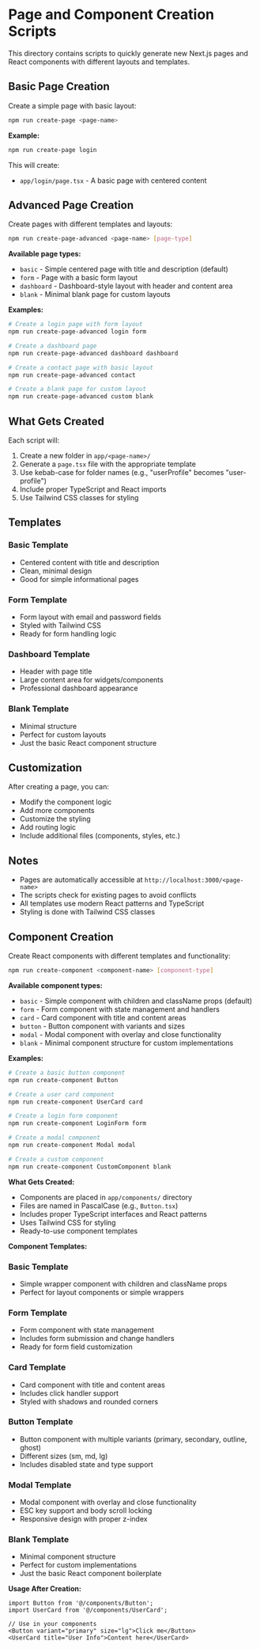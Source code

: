 # Page and Component Creation Scripts

This directory contains scripts to quickly generate new Next.js pages and React components with different layouts and templates.

## Basic Page Creation

Create a simple page with basic layout:

```bash
npm run create-page <page-name>
```

**Example:**
```bash
npm run create-page login
```

This will create:
- `app/login/page.tsx` - A basic page with centered content

## Advanced Page Creation

Create pages with different templates and layouts:

```bash
npm run create-page-advanced <page-name> [page-type]
```

**Available page types:**
- `basic` - Simple centered page with title and description (default)
- `form` - Page with a basic form layout
- `dashboard` - Dashboard-style layout with header and content area
- `blank` - Minimal blank page for custom layouts

**Examples:**
```bash
# Create a login page with form layout
npm run create-page-advanced login form

# Create a dashboard page
npm run create-page-advanced dashboard dashboard

# Create a contact page with basic layout
npm run create-page-advanced contact

# Create a blank page for custom layout
npm run create-page-advanced custom blank
```

## What Gets Created

Each script will:
1. Create a new folder in `app/<page-name>/`
2. Generate a `page.tsx` file with the appropriate template
3. Use kebab-case for folder names (e.g., "userProfile" becomes "user-profile")
4. Include proper TypeScript and React imports
5. Use Tailwind CSS classes for styling

## Templates

### Basic Template
- Centered content with title and description
- Clean, minimal design
- Good for simple informational pages

### Form Template
- Form layout with email and password fields
- Styled with Tailwind CSS
- Ready for form handling logic

### Dashboard Template
- Header with page title
- Large content area for widgets/components
- Professional dashboard appearance

### Blank Template
- Minimal structure
- Perfect for custom layouts
- Just the basic React component structure

## Customization

After creating a page, you can:
- Modify the component logic
- Add more components
- Customize the styling
- Add routing logic
- Include additional files (components, styles, etc.)

## Notes

- Pages are automatically accessible at `http://localhost:3000/<page-name>`
- The scripts check for existing pages to avoid conflicts
- All templates use modern React patterns and TypeScript
- Styling is done with Tailwind CSS classes

## Component Creation

Create React components with different templates and functionality:

```bash
npm run create-component <component-name> [component-type]
```

**Available component types:**
- `basic` - Simple component with children and className props (default)
- `form` - Form component with state management and handlers
- `card` - Card component with title and content areas
- `button` - Button component with variants and sizes
- `modal` - Modal component with overlay and close functionality
- `blank` - Minimal component structure for custom implementations

**Examples:**
```bash
# Create a basic button component
npm run create-component Button

# Create a user card component
npm run create-component UserCard card

# Create a login form component
npm run create-component LoginForm form

# Create a modal component
npm run create-component Modal modal

# Create a custom component
npm run create-component CustomComponent blank
```

**What Gets Created:**
- Components are placed in `app/components/` directory
- Files are named in PascalCase (e.g., `Button.tsx`)
- Includes proper TypeScript interfaces and React patterns
- Uses Tailwind CSS for styling
- Ready-to-use component templates

**Component Templates:**

### Basic Template
- Simple wrapper component with children and className props
- Perfect for layout components or simple wrappers

### Form Template
- Form component with state management
- Includes form submission and change handlers
- Ready for form field customization

### Card Template
- Card component with title and content areas
- Includes click handler support
- Styled with shadows and rounded corners

### Button Template
- Button component with multiple variants (primary, secondary, outline, ghost)
- Different sizes (sm, md, lg)
- Includes disabled state and type support

### Modal Template
- Modal component with overlay and close functionality
- ESC key support and body scroll locking
- Responsive design with proper z-index

### Blank Template
- Minimal component structure
- Perfect for custom implementations
- Just the basic React component boilerplate

**Usage After Creation:**
```tsx
import Button from '@/components/Button';
import UserCard from '@/components/UserCard';

// Use in your components
<Button variant="primary" size="lg">Click me</Button>
<UserCard title="User Info">Content here</UserCard>
```
